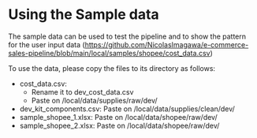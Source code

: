# Using the Sample data

The sample data can be used to test the pipeline and to show the pattern for the user input data (https://github.com/NicolasImagawa/e-commerce-sales-pipeline/blob/main/local/samples/shopee/cost_data.csv)

To use the data, please copy the files to its directory as follows:
- cost_data.csv:
  - Rename it to dev_cost_data.csv  
  - Paste on /local/data/supplies/raw/dev/
- dev_kit_components.csv: Paste on /local/data/supplies/clean/dev/ 
- sample_shopee_1.xlsx: Paste on /local/data/shopee/raw/dev/
- sample_shopee_2.xlsx: Paste on /local/data/shopee/raw/dev/

